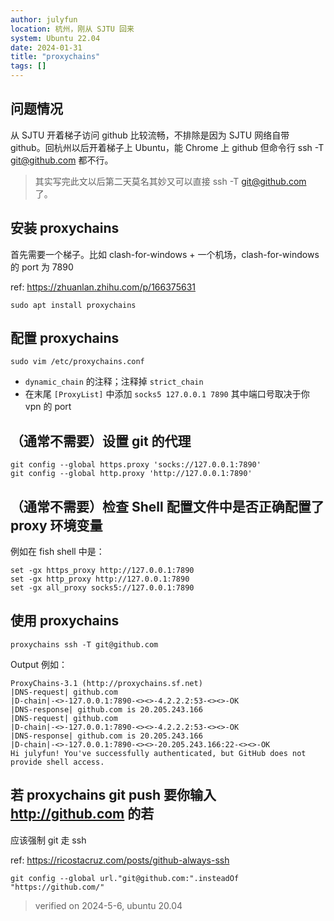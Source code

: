 ```yaml
---
author: julyfun
location: 杭州，刚从 SJTU 回来
system: Ubuntu 22.04
date: 2024-01-31
title: "proxychains"
tags: []
---
```


## 问题情况

从 SJTU 开着梯子访问 github 比较流畅，不排除是因为 SJTU 网络自带 github。回杭州以后开着梯子上 Ubuntu，能 Chrome 上 github 但命令行 ssh -T git@github.com 都不行。

> 其实写完此文以后第二天莫名其妙又可以直接 ssh -T git@github.com 了。

## 安装 proxychains

首先需要一个梯子。比如 clash-for-windows + 一个机场，clash-for-windows 的 port 为 7890

ref: https://zhuanlan.zhihu.com/p/166375631

```
sudo apt install proxychains
```

## 配置 proxychains

```
sudo vim /etc/proxychains.conf
```

- `dynamic_chain` 的注释；注释掉 `strict_chain`
- 在末尾 `[ProxyList]` 中添加 `socks5 127.0.0.1 7890` 其中端口号取决于你 vpn 的 port

## （通常不需要）设置 git 的代理

```
git config --global https.proxy 'socks://127.0.0.1:7890'
git config --global http.proxy 'http://127.0.0.1:7890'
```

## （通常不需要）检查 Shell 配置文件中是否正确配置了 proxy 环境变量

例如在 fish shell 中是：

```
set -gx https_proxy http://127.0.0.1:7890
set -gx http_proxy http://127.0.0.1:7890
set -gx all_proxy socks5://127.0.0.1:7890
```

## 使用 proxychains

```
proxychains ssh -T git@github.com
```

Output 例如：

```
ProxyChains-3.1 (http://proxychains.sf.net)
|DNS-request| github.com 
|D-chain|-<>-127.0.0.1:7890-<><>-4.2.2.2:53-<><>-OK
|DNS-response| github.com is 20.205.243.166
|DNS-request| github.com 
|D-chain|-<>-127.0.0.1:7890-<><>-4.2.2.2:53-<><>-OK
|DNS-response| github.com is 20.205.243.166
|D-chain|-<>-127.0.0.1:7890-<><>-20.205.243.166:22-<><>-OK
Hi julyfun! You've successfully authenticated, but GitHub does not provide shell access.
```

## 若 proxychains git push 要你输入 http://github.com 的若 

应该强制 git 走 ssh

ref: https://ricostacruz.com/posts/github-always-ssh

```
git config --global url."git@github.com:".insteadOf "https://github.com/"
```

> verified on 2024-5-6, ubuntu 20.04

